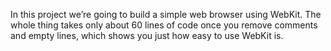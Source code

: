 In this project we’re going to build a simple web browser using WebKit. The whole thing takes only about 60 lines of code once you remove comments and empty lines, which shows you just how easy to use WebKit is.
